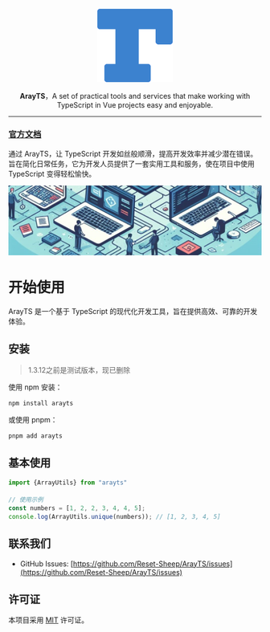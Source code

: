 <p align="center"><img src="https://github.com/Reset-Sheep/ArayTS/blob/img/logo.png" alt="arayts" width="150" /></p>

<P align="center"><b>ArayTS</b>，A set of practical tools and services that make working with TypeScript in Vue projects easy and enjoyable.</P>
<hr />

### [官方文档](https://reset-sheep.github.io/ArayTSDoc/)

通过 ArayTS，让 TypeScript 开发如丝般顺滑，提高开发效率并减少潜在错误。旨在简化日常任务，它为开发人员提供了一套实用工具和服务，使在项目中使用 TypeScript 变得轻松愉快。

 <p align="center"><img src="https://github.com/Reset-Sheep/ArayTS/blob/img/_08aab89c-1522-4364-8791-ce68b1465146.jpg" alt="bg" /></p>

# 开始使用
ArayTS 是一个基于 TypeScript 的现代化开发工具，旨在提供高效、可靠的开发体验。
## 安装
> 1.3.12之前是测试版本，现已删除

使用 npm 安装：
```bash
npm install arayts
```

或使用 pnpm：
```bash
pnpm add arayts
```

## 基本使用
```typescript
import {ArrayUtils} from "arayts"

// 使用示例
const numbers = [1, 2, 2, 3, 4, 4, 5];
console.log(ArrayUtils.unique(numbers)); // [1, 2, 3, 4, 5]
```

## 联系我们

- GitHub Issues: [https://github.com/Reset-Sheep/ArayTS/issues](https://github.com/Reset-Sheep/ArayTS/issues)


## 许可证

本项目采用 [MIT](https://github.com/Reset-Sheep/ArayTS/blob/HEAD/LICENSE) 许可证。

<!-- ## 更新日志
建议维护一个 CHANGELOG.md 文件，记录每个版本的变更内容。 -->